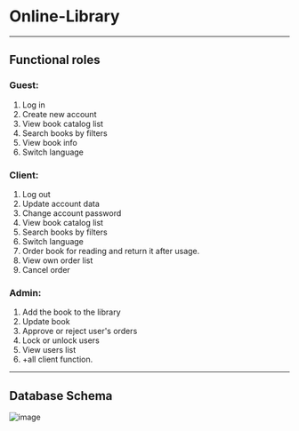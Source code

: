 # Online-Library
***

## Functional roles

### Guest:
1. Log in
2. Create new account
3. View book catalog list
4. Search books by filters
5. View book info
6. Switch language

### Client:
1. Log out
2. Update account data
3. Change account password
4. View book catalog list
5. Search books by filters
6. Switch language
7. Order book for reading and return it after usage.
8. View own order list
9. Cancel order

### Admin:
1. Add the book to the library
2. Update book
3. Approve or reject user's orders
4. Lock or unlock users
5. View users list
6. +all client function.

***
## Database Schema
![image](https://user-images.githubusercontent.com/48410663/162801627-be462d4c-e1ea-4e97-9b64-a6560ad1ac43.png)
